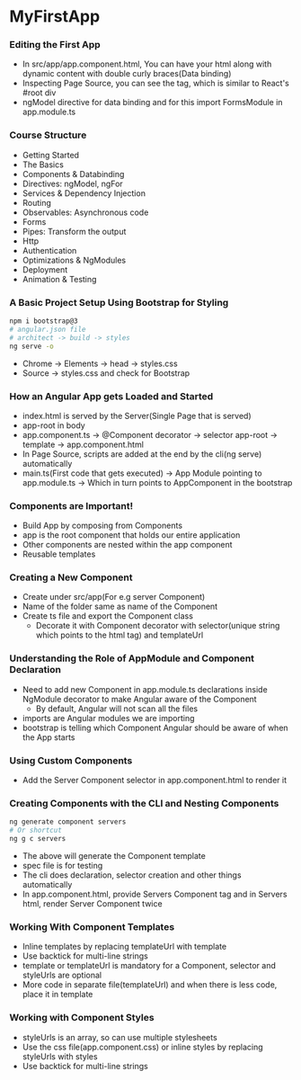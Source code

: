 # MyFirstApp

### Editing the First App

* In src/app/app.component.html, You can have your html along with dynamic content with double curly braces(Data binding)
* Inspecting Page Source, you can see the <app-root> tag, which is similar to React's #root div
* ngModel directive for data binding and for this import FormsModule in app.module.ts

### Course Structure

* Getting Started
* The Basics
* Components & Databinding
* Directives: ngModel, ngFor
* Services & Dependency Injection
* Routing
* Observables: Asynchronous code
* Forms
* Pipes: Transform the output
* Http
* Authentication
* Optimizations & NgModules
* Deployment
* Animation & Testing

### A Basic Project Setup Using Bootstrap for Styling

```sh
npm i bootstrap@3
# angular.json file
# architect -> build -> styles
ng serve -o
```
* Chrome -> Elements -> head -> styles.css 
* Source -> styles.css and check for Bootstrap

### How an Angular App gets Loaded and Started

* index.html is served by the Server(Single Page that is served)
* app-root in body
* app.component.ts -> @Component decorator -> selector app-root -> template -> app.component.html
* In Page Source, scripts are added at the end by the cli(ng serve) automatically
* main.ts(First code that gets executed) -> App Module pointing to app.module.ts -> Which in turn points to AppComponent in the bootstrap

### Components are Important!

* Build App by composing from Components
* app is the root component that holds our entire application
* Other components are nested within the app component
* Reusable templates

### Creating a New Component

* Create under src/app(For e.g server Component)
* Name of the folder same as name of the Component
* Create ts file and export the Component class
  * Decorate it with Component decorator with selector(unique string which points to the html tag) and templateUrl

### Understanding the Role of AppModule and Component Declaration

* Need to add new Component in app.module.ts declarations inside NgModule decorator to make Angular aware of the Component
  * By default, Angular will not scan all the files
* imports are Angular modules we are importing
* bootstrap is telling which Component Angular should be aware of when the App starts

### Using Custom Components

* Add the Server Component selector in app.component.html to render it

### Creating Components with the CLI and Nesting Components

```sh
ng generate component servers 
# Or shortcut
ng g c servers
```
* The above will generate the Component template
* spec file is for testing
* The cli does declaration, selector creation and other things automatically
* In app.component.html, provide Servers Component tag and in Servers html, render Server Component twice

### Working With Component Templates

* Inline templates by replacing templateUrl with template
* Use backtick for multi-line strings
* template or templateUrl is mandatory for a Component, selector and styleUrls are optional
* More code in separate file(templateUrl) and when there is less code, place it in template

### Working with Component Styles

* styleUrls is an array, so can use multiple stylesheets
* Use the css file(app.component.css) or inline styles by replacing styleUrls with styles
* Use backtick for multi-line strings